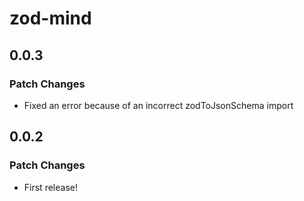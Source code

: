 # zod-mind

## 0.0.3

### Patch Changes

- Fixed an error because of an incorrect zodToJsonSchema import

## 0.0.2

### Patch Changes

- First release!
